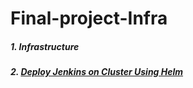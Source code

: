 # Final-project-Infra

##### 1. Infrastructure 

##### 2. <a href="./jenkins">Deploy Jenkins on Cluster Using Helm</a>
